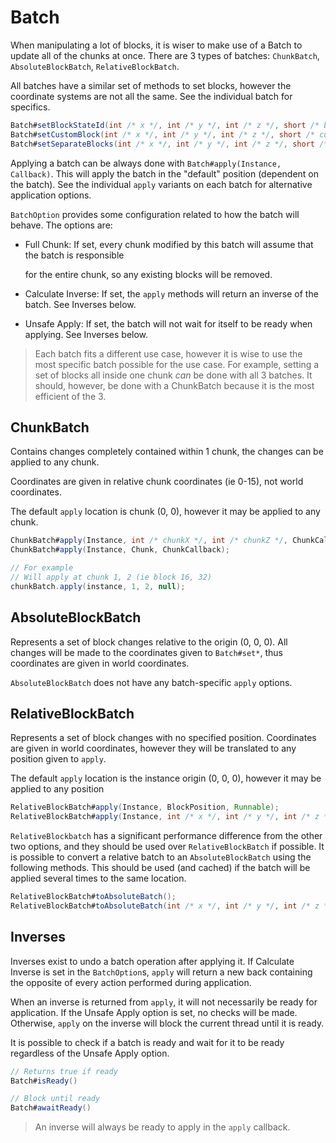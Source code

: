# Batch

When manipulating a lot of blocks, it is wiser to make use of a Batch to update all of the chunks at once. There are 3 types of batches: `ChunkBatch`, `AbsoluteBlockBatch`, `RelativeBlockBatch`.

All batches have a similar set of methods to set blocks, however the coordinate systems are not all the same. See the individual batch for specifics.

```java
Batch#setBlockStateId(int /* x */, int /* y */, int /* z */, short /* block id */, Data);
Batch#setCustomBlock(int /* x */, int /* y */, int /* z */, short /* custom block id */, Data);
Batch#setSeparateBlocks(int /* x */, int /* y */, int /* z */, short /* block id */, short /* custom block id */, Data);
```

Applying a batch can be always done with `Batch#apply(Instance, Callback)`. This will apply the batch in the "default" position (dependent on the batch). See the individual `apply` variants on each batch for alternative application options.

`BatchOption` provides some configuration related to how the batch will behave. The options are:

*   Full Chunk: If set, every chunk modified by this batch will assume that the batch is responsible

    for the entire chunk, so any existing blocks will be removed.
* Calculate Inverse: If set, the `apply` methods will return an inverse of the batch. See Inverses below.
* Unsafe Apply: If set, the batch will not wait for itself to be ready when applying. See Inverses below.

> Each batch fits a different use case, however it is wise to use the most specific batch possible for the use case. For example, setting a set of blocks all inside one chunk _can_ be done with all 3 batches. It should, however, be done with a ChunkBatch because it is the most efficient of the 3.

## ChunkBatch

Contains changes completely contained within 1 chunk, the changes can be applied to any chunk.

Coordinates are given in relative chunk coordinates (ie 0-15), not world coordinates.

The default `apply` location is chunk (0, 0), however it may be applied to any chunk.

```java
ChunkBatch#apply(Instance, int /* chunkX */, int /* chunkZ */, ChunkCallback);
ChunkBatch#apply(Instance, Chunk, ChunkCallback);

// For example
// Will apply at chunk 1, 2 (ie block 16, 32)
chunkBatch.apply(instance, 1, 2, null);
```

## AbsoluteBlockBatch

Represents a set of block changes relative to the origin (0, 0, 0). All changes will be made to the coordinates given to `Batch#set*`, thus coordinates are given in world coordinates.

`AbsoluteBlockBatch` does not have any batch-specific `apply` options.

## RelativeBlockBatch

Represents a set of block changes with no specified position. Coordinates are given in world coordinates, however they will be translated to any position given to `apply`.

The default `apply` location is the instance origin (0, 0, 0), however it may be applied to any position

```java
RelativeBlockBatch#apply(Instance, BlockPosition, Runnable);
RelativeBlockBatch#apply(Instance, int /* x */, int /* y */, int /* z */, Runnable);
```

`RelativeBlockbatch` has a significant performance difference from the other two options, and they should be used over `RelativeBlockBatch` if possible. It is possible to convert a relative batch to an `AbsoluteBlockBatch` using the following methods. This should be used (and cached) if the batch will be applied several times to the same location.

```java
RelativeBlockBatch#toAbsoluteBatch();
RelativeBlockBatch#toAbsoluteBatch(int /* x */, int /* y */, int /* z */);
```

## Inverses

Inverses exist to undo a batch operation after applying it. If Calculate Inverse is set in the `BatchOption`s, `apply` will return a new back containing the opposite of every action performed during application.

When an inverse is returned from `apply`, it will not necessarily be ready for application. If the Unsafe Apply option is set, no checks will be made. Otherwise, `apply` on the inverse will block the current thread until it is ready.

It is possible to check if a batch is ready and wait for it to be ready regardless of the Unsafe Apply option.

```java
// Returns true if ready
Batch#isReady()

// Block until ready
Batch#awaitReady()
```

> An inverse will always be ready to apply in the `apply` callback.
